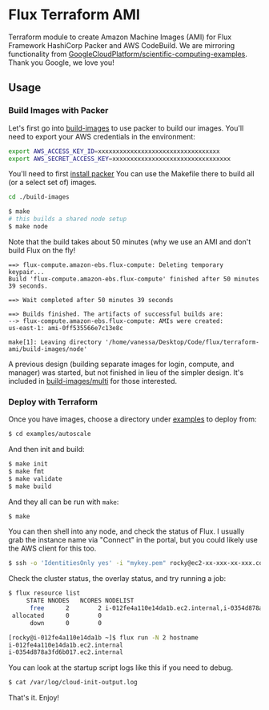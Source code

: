 # Flux Terraform AMI

Terraform module to create Amazon Machine Images (AMI) for Flux Framework HashiCorp Packer and AWS CodeBuild.
We are mirroring functionality from [GoogleCloudPlatform/scientific-computing-examples](https://github.com/GoogleCloudPlatform/scientific-computing-examples/tree/openmpi/fluxfw-gcp). Thank you Google, we love you!

## Usage

### Build Images with Packer

Let's first go into [build-images](build-images) to use packer to build our images.
You'll need to export your AWS credentials in the environment:

```bash
export AWS_ACCESS_KEY_ID=xxxxxxxxxxxxxxxxxxxxxxxxxxxxxxxxxx
export AWS_SECRET_ACCESS_KEY=xxxxxxxxxxxxxxxxxxxxxxxxxxxxxxxxx
```

You'll need to first [install packer](https://developer.hashicorp.com/packer/downloads)
You can use the Makefile there to build all (or a select set of) images.

```bash
cd ./build-images
```
```bash
$ make
# this builds a shared node setup
$ make node
```

Note that the build takes about 50 minutes (why we use an AMI and don't build Flux on the fly!

```console
==> flux-compute.amazon-ebs.flux-compute: Deleting temporary keypair...
Build 'flux-compute.amazon-ebs.flux-compute' finished after 50 minutes 39 seconds.

==> Wait completed after 50 minutes 39 seconds

==> Builds finished. The artifacts of successful builds are:
--> flux-compute.amazon-ebs.flux-compute: AMIs were created:
us-east-1: ami-0ff535566e7c13e8c

make[1]: Leaving directory '/home/vanessa/Desktop/Code/flux/terraform-ami/build-images/node'
```

A previous design (building separate images for login, compute, and manager) was started,
but not finished in lieu of the simpler design. It's included in [build-images/multi](build-images/multi)
for those interested.

### Deploy with Terraform

Once you have images, choose a directory under [examples](examples) to deploy from:

```bash
$ cd examples/autoscale
```

And then init and build:

```bash
$ make init
$ make fmt
$ make validate
$ make build
```

And they all can be run with `make`:

```bash
$ make
```

You can then shell into any node, and check the status of Flux. I usually grab the instance
name via "Connect" in the portal, but you could likely use the AWS client for this too.

```bash
$ ssh -o 'IdentitiesOnly yes' -i "mykey.pem" rocky@ec2-xx-xxx-xx-xxx.compute-1.amazonaws.com
```

Check the cluster status, the overlay status, and try running a job:

```bash
$ flux resource list
     STATE NNODES   NCORES NODELIST
      free      2        2 i-012fe4a110e14da1b.ec2.internal,i-0354d878a3fd6b017.ec2.internal
 allocated      0        0 
      down      0        0 
```
```bash
[rocky@i-012fe4a110e14da1b ~]$ flux run -N 2 hostname
i-012fe4a110e14da1b.ec2.internal
i-0354d878a3fd6b017.ec2.internal
```

You can look at the startup script logs like this if you need to debug.
```bash
$ cat /var/log/cloud-init-output.log
```

That's it. Enjoy!
